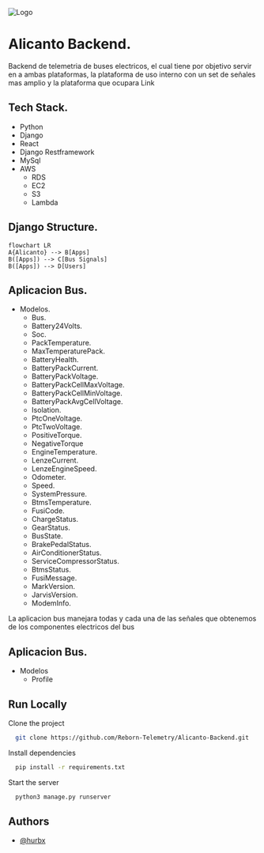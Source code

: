 ![Logo](https://rebornelectric.cl/wp-content/uploads/2023/09/1-Imagotipo-Letras-Negras-REM.png)
# Alicanto Backend.

Backend de telemetria de buses electricos, el cual tiene por objetivo servir en a ambas plataformas, la plataforma de uso interno con un set de señales mas amplio y la plataforma que ocupara Link 


## Tech Stack.
- Python
- Django
- React
- Django Restframework
- MySql
- AWS
   - RDS
   - EC2
   - S3
   - Lambda

## Django Structure.
```mermaid
flowchart LR
A{Alicanto} --> B[Apps]
B([Apps]) --> C[Bus Signals]
B([Apps]) --> D[Users]

```

## Aplicacion Bus.
- Modelos.
  - Bus.     
  - Battery24Volts.
  - Soc.
  - PackTemperature.
  - MaxTemperaturePack.
  - BatteryHealth.
  - BatteryPackCurrent.
  - BatteryPackVoltage.
  - BatteryPackCellMaxVoltage.
  - BatteryPackCellMinVoltage.
  - BatteryPackAvgCellVoltage.
  - Isolation.
  - PtcOneVoltage.
  - PtcTwoVoltage.
  - PositiveTorque.
  - NegativeTorque
  - EngineTemperature.
  - LenzeCurrent.
  - LenzeEngineSpeed.
  - Odometer.
  - Speed.
  - SystemPressure.
  - BtmsTemperature.
  - FusiCode.
  - ChargeStatus.
  - GearStatus.
  - BusState.
  - BrakePedalStatus.
  - AirConditionerStatus.
  - ServiceCompressorStatus.
  - BtmsStatus.
  - FusiMessage.
  - MarkVersion.
  - JarvisVersion.
  - ModemInfo.

La aplicacion bus manejara todas y cada una de las señales que obtenemos de los componentes 
electricos del bus 

## Aplicacion Bus.
- Modelos
   - Profile

## Run Locally

Clone the project

```bash
  git clone https://github.com/Reborn-Telemetry/Alicanto-Backend.git
```

Install dependencies

```bash
  pip install -r requirements.txt
```

Start the server

```bash
  python3 manage.py runserver
```


## Authors

- [@hurbx](https://github.com/hurbx)




